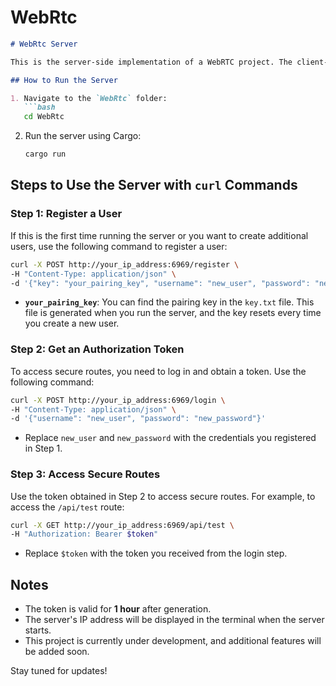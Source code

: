 # WebRtc

```markdown
# WebRtc Server

This is the server-side implementation of a WebRTC project. The client-side will be developed in another branch of this GitHub repository.

## How to Run the Server

1. Navigate to the `WebRtc` folder:
   ```bash
   cd WebRtc
   ```
2. Run the server using Cargo:
   ```bash
   cargo run
   ```

## Steps to Use the Server with `curl` Commands

### Step 1: Register a User
If this is the first time running the server or you want to create additional users, use the following command to register a user:

```bash
curl -X POST http://your_ip_address:6969/register \
-H "Content-Type: application/json" \
-d '{"key": "your_pairing_key", "username": "new_user", "password": "new_password"}'
```

- **`your_pairing_key`**: You can find the pairing key in the `key.txt` file. This file is generated when you run the server, and the key resets every time you create a new user.

### Step 2: Get an Authorization Token
To access secure routes, you need to log in and obtain a token. Use the following command:

```bash
curl -X POST http://your_ip_address:6969/login \
-H "Content-Type: application/json" \
-d '{"username": "new_user", "password": "new_password"}'
```

- Replace `new_user` and `new_password` with the credentials you registered in Step 1.

### Step 3: Access Secure Routes
Use the token obtained in Step 2 to access secure routes. For example, to access the `/api/test` route:

```bash
curl -X GET http://your_ip_address:6969/api/test \
-H "Authorization: Bearer $token"
```

- Replace `$token` with the token you received from the login step.

## Notes
- The token is valid for **1 hour** after generation.
- The server's IP address will be displayed in the terminal when the server starts.
- This project is currently under development, and additional features will be added soon.

Stay tuned for updates!
```